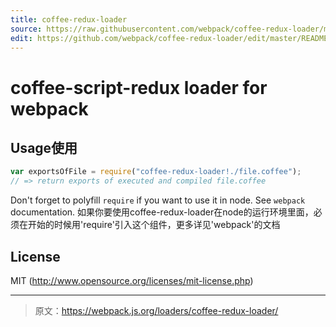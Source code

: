 ```yaml
---
title: coffee-redux-loader
source: https://raw.githubusercontent.com/webpack/coffee-redux-loader/master/README.md
edit: https://github.com/webpack/coffee-redux-loader/edit/master/README.md
---
```

# coffee-script-redux loader for webpack

## Usage使用

``` javascript
var exportsOfFile = require("coffee-redux-loader!./file.coffee");
// => return exports of executed and compiled file.coffee
```

Don't forget to polyfill `require` if you want to use it in node.
See `webpack` documentation.
如果你要使用coffee-redux-loader在node的运行环境里面，必须在开始的时候用'require'引入这个组件，更多详见'webpack'的文档


## License

MIT (http://www.opensource.org/licenses/mit-license.php)

***

> 原文：https://webpack.js.org/loaders/coffee-redux-loader/